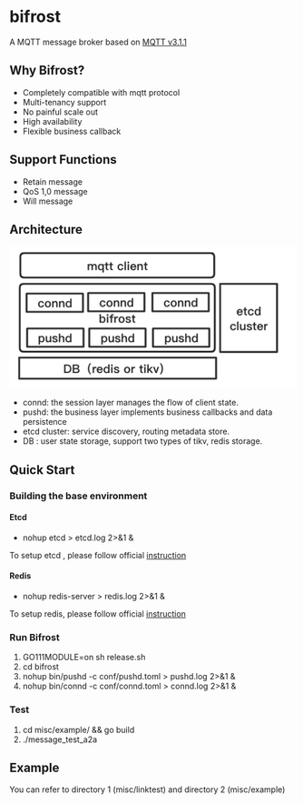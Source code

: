# bifrost
A MQTT message broker based on [MQTT v3.1.1](http://mqtt.org) 


## Why Bifrost?
* Completely compatible with mqtt protocol
* Multi-tenancy support
* No painful scale out
* High availability 
* Flexible business callback

## Support Functions
* Retain message
* QoS 1,0 message
* Will message


## Architecture
![bifrost](docs/bifrost.png)

* connd: the session layer manages the flow of client state.
* pushd: the business layer implements business callbacks and data persistence
* etcd cluster: service discovery, routing metadata store.
* DB : user state storage, support two types of tikv, redis storage.

## Quick Start
### Building the base environment
#### Etcd
* nohup  etcd > etcd.log 2>&1 &

To setup etcd , please follow official [instruction](https://github.com/etcd-io/etcd)

#### Redis
* nohup redis-server > redis.log 2>&1 &

To setup redis, please follow official [instruction](https://redis.io/)

### Run Bifrost
1. GO111MODULE=on sh release.sh	
2. cd bifrost
3. nohup bin/pushd -c conf/pushd.toml > pushd.log 2>&1 & 
4. nohup bin/connd -c conf/connd.toml > connd.log 2>&1 &

### Test
1. cd misc/example/ && go build 
2. ./message_test_a2a 

## Example
You can refer to directory 1 (misc/linktest) and directory 2 (misc/example)
